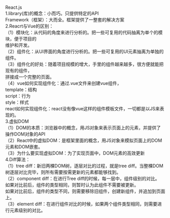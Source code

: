 React.js  
1.library(库)的概念：小而巧。只提供特定的API  
Framework（框架）：大而全。框架提供了一整套的解决方案  
2.Reacrt与Vue的区别：   
（1）模块化：从代码的角度来进行分析的。把一些可复用的代码抽离为单个的模块，便于项目的  
维护和开发。  
（2）组件化：从UI界面的角度进行分析的。把一些可复用的UI元素抽离为单独的组件。  
（3）组件化的好处：随着项目规模的增大，手里的组件越来越多，很方便就能把现有的组件，  
拼接成一个完整的页面。  
（4）vue如何实现组件化：通过.vue文件来创建vue组件，  
template：结构         
script：行为         
style：样式  
react如何实现组件化：react没有像vue这样的组件模板文件，一切都是以JS来表现的。  
3.虚拟DOM  
（1）DOM的本质：浏览器中的概念，用JS对象来表示页面上的元素，并提供了操作DOM对象的API  
（2）React中的虚拟DOM：是框架里面的概念，用JS对象来模拟页面上的DOM元素和DOM嵌套。  
（3）为什么要实现虚拟DOM：为了实现页面中，DOM元素的高效更新  
4.Diff算法：  
（1）tree diff：新旧两棵DOM树，逐层对比的过程，就是tree diff。当整棵DOM树逐层对比完毕，则所有需要按需更新的元素都能够找到。  
（2）component diff：在进行Tree diff的时候，每一层中，组件级别的对比。  
如果对比前后，组件的类型相同，则暂时认为此组件不需要被更新。  
如果对比前后，组件的类型不同，则需要移除旧组件，创建新组件，并追加到页面上。  
（3）element diff：在进行组件对比的时候，如果两个组件类型相同，则需要进行元素级别的对比。  
  
